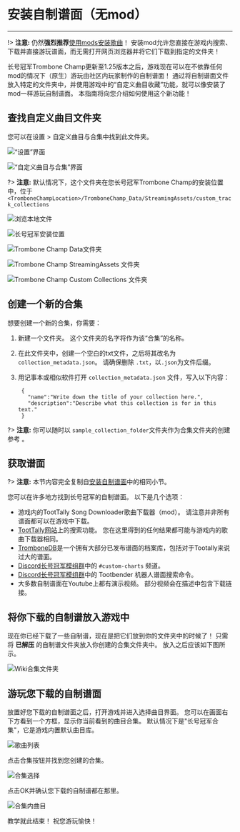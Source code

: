 # 安装自制谱面（无mod）

---

!> **注意:** 仍然**强烈推荐**[使用mods安装歌曲](installing-songs)！ 安装mod允许您直接在游戏内搜索、下载并直接游玩谱面，而无需打开网页浏览器并将它们下载到指定的文件夹！

长号冠军Trombone Champ更新至1.25版本之后，游戏现在可以在不依靠任何mod的情况下（原生）游玩由社区内玩家制作的自制谱面！ 通过将自制谱面文件放入特定的文件夹中，并使用游戏中的“自定义曲目收藏”功能，就可以像安装了mod一样游玩自制谱面。 本指南将向您介绍如何使用这个新功能！

## 查找自定义曲目文件夹

您可以在设置 > 自定义曲目与合集中找到此文件夹。

![“设置”界面](../docs/files/vanilla/settingscreen.png)

![“自定义曲目与合集”界面](../docs/files/vanilla/customtracks.png)

?> **注意:** 默认情况下，这个文件夹在您长号冠军Trombone Champ的安装位置中，位于`<TromboneChampLocation>/TromboneChamp_Data/StreamingAssets/custom_track_collections`

![浏览本地文件](../docs/files/localfilescontext.png)

![长号冠军安装位置](../docs/files/vanilla/tcinstalllocation.png)

![Trombone Champ Data文件夹](../docs/files/vanilla/tcdata.png)

![Trombone Champ StreamingAssets 文件夹](../docs/files/vanilla/tcstreamingassets.png)

![Trombone Champ Custom Collections 文件夹](../docs/files/vanilla/tccollections.png)

## 创建一个新的合集

想要创建一个新的合集，你需要：

1. 新建一个文件夹。 这个文件夹的名字将作为该“合集”的名称。

2. 在此文件夹中，创建一个空白的txt文件，之后将其改名为 `collection_metadata.json`。 请确保删除 `.txt`，以`.json`为文件后缀。

3. 用记事本或相似软件打开 `collection_metadata.json` 文件，写入以下内容：

        {
          "name":"Write down the title of your collection here.",
          "description":"Describe what this collection is for in this text."
        }

?> **注意:** 你可以随时以 `sample_collection_folder`文件夹作为合集文件夹的创建参考 。

## 获取谱面

?> **注意:** 本节内容完全复制自[安装自制谱面](installing-songs?id=finding-songs)中的相同小节。

您可以在许多地方找到长号冠军的自制谱面。 以下是几个选项：

- 游戏内的TootTally Song Downloader歌曲下载器（mod）。 请注意并非所有谱面都可以在游戏中下载。
- [TootTally网站](https://toottally.com/search/)上的搜索功能。 您在这里得到的任何结果都可能与游戏内的歌曲下载器相同。
- [TromboneDB](https://tc-mods.github.io/TromboneDB/)是一个拥有大部分已发布谱面的档案库，包括对于Tootally来说过大的谱面。
- [Discord长号冠军模组群](https://discord.gg/KVzKRsbetJ)中的 `#custom-charts` 频道。
- [Discord长号冠军模组群](https://discord.gg/KVzKRsbetJ)中的 Tootbender 机器人谱面搜索命令。
- 大多数自制谱面在Youtube上都有演示视频。 部分视频会在描述中包含下载链接。

## 将你下载的自制谱放入游戏中

现在你已经下载了一些自制谱，现在是把它们放到你的文件夹中的时候了！ 只需将 **已解压** 的自制谱文件夹放入你创建的合集文件夹中。 放入之后应该如下图所示。

![Wiki合集文件夹](../docs/files/vanilla/collectiondemonstration.png)

## 游玩您下载的自制谱面

放置好您下载的自制谱面之后，打开游戏并进入选择曲目界面。 您可以在画面右下方看到一个方框，显示你当前看到的曲目合集。 默认情况下是"长号冠军合集"，它是游戏内置默认曲目库。

![歌曲列表](../docs/files/vanilla/songlist.png)

点击合集按钮并找到您创建的合集。

![合集选择](../docs/files/vanilla/collectionselection.png)

点击OK并确认您下载的自制谱都在那里。

![合集内曲目](../docs/files/vanilla/collectionview.png)

教学就此结束！ 祝您游玩愉快！
